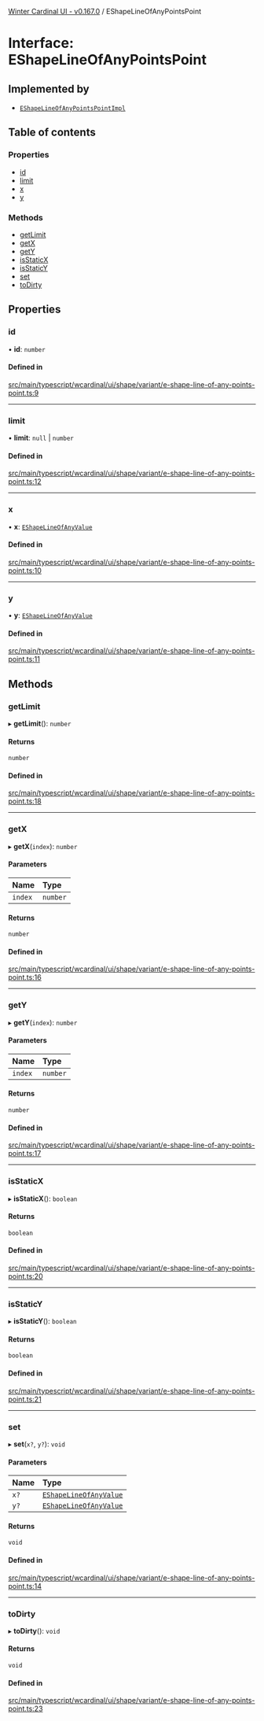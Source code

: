 [Winter Cardinal UI - v0.167.0](../index.md) / EShapeLineOfAnyPointsPoint

# Interface: EShapeLineOfAnyPointsPoint

## Implemented by

- [`EShapeLineOfAnyPointsPointImpl`](../classes/EShapeLineOfAnyPointsPointImpl.md)

## Table of contents

### Properties

- [id](EShapeLineOfAnyPointsPoint.md#id)
- [limit](EShapeLineOfAnyPointsPoint.md#limit)
- [x](EShapeLineOfAnyPointsPoint.md#x)
- [y](EShapeLineOfAnyPointsPoint.md#y)

### Methods

- [getLimit](EShapeLineOfAnyPointsPoint.md#getlimit)
- [getX](EShapeLineOfAnyPointsPoint.md#getx)
- [getY](EShapeLineOfAnyPointsPoint.md#gety)
- [isStaticX](EShapeLineOfAnyPointsPoint.md#isstaticx)
- [isStaticY](EShapeLineOfAnyPointsPoint.md#isstaticy)
- [set](EShapeLineOfAnyPointsPoint.md#set)
- [toDirty](EShapeLineOfAnyPointsPoint.md#todirty)

## Properties

### id

• **id**: `number`

#### Defined in

[src/main/typescript/wcardinal/ui/shape/variant/e-shape-line-of-any-points-point.ts:9](https://github.com/winter-cardinal/winter-cardinal-ui/blob/v0.167.0/src/main/typescript/wcardinal/ui/shape/variant/e-shape-line-of-any-points-point.ts#L9)

___

### limit

• **limit**: ``null`` \| `number`

#### Defined in

[src/main/typescript/wcardinal/ui/shape/variant/e-shape-line-of-any-points-point.ts:12](https://github.com/winter-cardinal/winter-cardinal-ui/blob/v0.167.0/src/main/typescript/wcardinal/ui/shape/variant/e-shape-line-of-any-points-point.ts#L12)

___

### x

• **x**: [`EShapeLineOfAnyValue`](../index.md#eshapelineofanyvalue)

#### Defined in

[src/main/typescript/wcardinal/ui/shape/variant/e-shape-line-of-any-points-point.ts:10](https://github.com/winter-cardinal/winter-cardinal-ui/blob/v0.167.0/src/main/typescript/wcardinal/ui/shape/variant/e-shape-line-of-any-points-point.ts#L10)

___

### y

• **y**: [`EShapeLineOfAnyValue`](../index.md#eshapelineofanyvalue)

#### Defined in

[src/main/typescript/wcardinal/ui/shape/variant/e-shape-line-of-any-points-point.ts:11](https://github.com/winter-cardinal/winter-cardinal-ui/blob/v0.167.0/src/main/typescript/wcardinal/ui/shape/variant/e-shape-line-of-any-points-point.ts#L11)

## Methods

### getLimit

▸ **getLimit**(): `number`

#### Returns

`number`

#### Defined in

[src/main/typescript/wcardinal/ui/shape/variant/e-shape-line-of-any-points-point.ts:18](https://github.com/winter-cardinal/winter-cardinal-ui/blob/v0.167.0/src/main/typescript/wcardinal/ui/shape/variant/e-shape-line-of-any-points-point.ts#L18)

___

### getX

▸ **getX**(`index`): `number`

#### Parameters

| Name | Type |
| :------ | :------ |
| `index` | `number` |

#### Returns

`number`

#### Defined in

[src/main/typescript/wcardinal/ui/shape/variant/e-shape-line-of-any-points-point.ts:16](https://github.com/winter-cardinal/winter-cardinal-ui/blob/v0.167.0/src/main/typescript/wcardinal/ui/shape/variant/e-shape-line-of-any-points-point.ts#L16)

___

### getY

▸ **getY**(`index`): `number`

#### Parameters

| Name | Type |
| :------ | :------ |
| `index` | `number` |

#### Returns

`number`

#### Defined in

[src/main/typescript/wcardinal/ui/shape/variant/e-shape-line-of-any-points-point.ts:17](https://github.com/winter-cardinal/winter-cardinal-ui/blob/v0.167.0/src/main/typescript/wcardinal/ui/shape/variant/e-shape-line-of-any-points-point.ts#L17)

___

### isStaticX

▸ **isStaticX**(): `boolean`

#### Returns

`boolean`

#### Defined in

[src/main/typescript/wcardinal/ui/shape/variant/e-shape-line-of-any-points-point.ts:20](https://github.com/winter-cardinal/winter-cardinal-ui/blob/v0.167.0/src/main/typescript/wcardinal/ui/shape/variant/e-shape-line-of-any-points-point.ts#L20)

___

### isStaticY

▸ **isStaticY**(): `boolean`

#### Returns

`boolean`

#### Defined in

[src/main/typescript/wcardinal/ui/shape/variant/e-shape-line-of-any-points-point.ts:21](https://github.com/winter-cardinal/winter-cardinal-ui/blob/v0.167.0/src/main/typescript/wcardinal/ui/shape/variant/e-shape-line-of-any-points-point.ts#L21)

___

### set

▸ **set**(`x?`, `y?`): `void`

#### Parameters

| Name | Type |
| :------ | :------ |
| `x?` | [`EShapeLineOfAnyValue`](../index.md#eshapelineofanyvalue) |
| `y?` | [`EShapeLineOfAnyValue`](../index.md#eshapelineofanyvalue) |

#### Returns

`void`

#### Defined in

[src/main/typescript/wcardinal/ui/shape/variant/e-shape-line-of-any-points-point.ts:14](https://github.com/winter-cardinal/winter-cardinal-ui/blob/v0.167.0/src/main/typescript/wcardinal/ui/shape/variant/e-shape-line-of-any-points-point.ts#L14)

___

### toDirty

▸ **toDirty**(): `void`

#### Returns

`void`

#### Defined in

[src/main/typescript/wcardinal/ui/shape/variant/e-shape-line-of-any-points-point.ts:23](https://github.com/winter-cardinal/winter-cardinal-ui/blob/v0.167.0/src/main/typescript/wcardinal/ui/shape/variant/e-shape-line-of-any-points-point.ts#L23)
